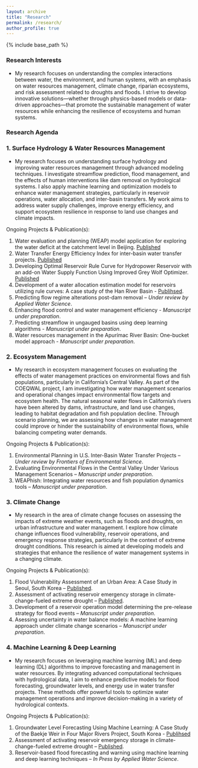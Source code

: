 ```yaml
---
layout: archive
title: "Research"
permalink: /research/
author_profile: true
---
```


{% include base_path %}

### Research Interests
* My research focuses on understanding the complex interactions between water, the environment, and human systems, with an emphasis on water resources management, climate change, riparian ecosystems, and risk assessment related to droughts and floods. I strive to develop innovative solutions—whether through physics-based models or data-driven approaches—that promote the sustainable management of water resources while enhancing the resilience of ecosystems and human systems.

### Research Agenda

### **1.	Surface Hydrology & Water Resources Management** 
* My research focuses on understanding surface hydrology and improving water resources management through advanced modeling techniques. I investigate streamflow prediction, flood management, and the effects of human interventions like dam removal on hydrological systems. I also apply machine learning and optimization models to enhance water management strategies, particularly in reservoir operations, water allocation, and inter-basin transfers. My work aims to address water supply challenges, improve energy efficiency, and support ecosystem resilience in response to land use changes and climate impacts.

Ongoing Projects & Publication(s):
1.	Water evaluation and planning (WEAP) model application for exploring the water deficit at the catchment level in Beijing. [Published](https://doi.org/10.5004/dwt.2018.22332)
2.	Water Transfer Energy Efficiency Index for inter-basin water transfer projects. [Published](https://onlinelibrary.wiley.com/doi/10.1111/wej.12929)
3.	Developing Optimal Reservoir Rule Curve for Hydropower Reservoir with an add-on Water Supply Function Using Improved Grey Wolf Optimizer. [Published](https://doi.org/10.1007/s11269-023-03478-0)
4.	Development of a water allocation estimation model for reservoirs utilizing rule curves: A case study of the Han River Basin - [Publihsed](https://doi.org/10.3390/w15203555).
5.	Predicting flow regime alterations post-dam removal – _Under review by Applied Water Science_.
6.	Enhancing flood control and water management efficiency - _Manuscript under preparation_.
7.	Predicting streamflow in ungauged basins using deep learning algorithms - _Manuscript under preparation_.
8.	Water resources management in the Apurímac River Basin: One-bucket model approach - _Manuscript under preparation_.

### **2.	Ecosystem Management**
* My research in ecosystem management focuses on evaluating the effects of water management practices on environmental flows and fish populations, particularly in California’s Central Valley. As part of the COEQWAL project, I am investigating how water management scenarios and operational changes impact environmental flow targets and ecosystem health. The natural seasonal water flows in California’s rivers have been altered by dams, infrastructure, and land use changes, leading to habitat degradation and fish population decline. Through scenario planning, we are assessing how changes in water management could improve or hinder the sustainability of environmental flows, while balancing competing water demands.

Ongoing Projects & Publication(s):
1.	Environmental Planning in U.S. Inter-Basin Water Transfer Projects – _Under review by Frontiers of Environmental Science_.
2.	Evaluating Environmental Flows in the Central Valley Under Various Management Scenarios – _Manuscript under preparation_.
3.	WEAPhish: Integrating water resources and fish population dynamics tools – _Manuscript under preparation_.

### **3.	Climate Change**
* My research in the area of climate change focuses on assessing the impacts of extreme weather events, such as floods and droughts, on urban infrastructure and water management. I explore how climate change influences flood vulnerability, reservoir operations, and emergency response strategies, particularly in the context of extreme drought conditions. This research is aimed at developing models and strategies that enhance the resilience of water management systems in a changing climate.

Ongoing Projects & Publication(s):
1.	Flood Vulnerability Assessment of an Urban Area: A Case Study in Seoul, South Korea – [Published](https://doi.org/10.3390/w15111979).
2.	Assessment of activating reservoir emergency storage in climate-change-fueled extreme drought – [Published](https://doi.org/10.3390/w14203242).
3.	Development of a reservoir operation model determining the pre-release strategy for flood events – _Manuscript under preparation_.
4.	Asessing uncertainty in water balance models: A machine learning approach
under climate change scenarios – _Manuscript under preparation_.

### **4.	Machine Learning & Deep Learning**
* My research focuses on leveraging machine learning (ML) and deep learning (DL) algorithms to improve forecasting and management in water resources. By integrating advanced computational techniques with hydrological data, I aim to enhance predictive models for flood forecasting, groundwater levels, and energy use in water transfer projects. These methods offer powerful tools to optimize water management operations and improve decision-making in a variety of hydrological contexts.

Ongoing Projects & Publication(s):
1.	Groundwater Level Forecasting Using Machine Learning: A Case Study of the Baekje Weir in Four Major Rivers Project, South Korea - [Publihsed](https://doi.org/10.1029/2022WR032779)
2.	Assessment of activating reservoir emergency storage in climate-change-fueled extreme drought – [Published](https://doi.org/10.3390/w14203242).
3.	Reservoir-based flood forecasting and warning using machine learning and deep learning techniques – _In Press by Applied Water Science_.
